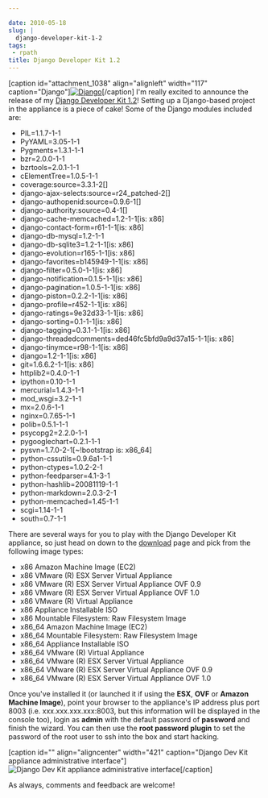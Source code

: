 ```yaml
---

date: 2010-05-18
slug: |
  django-developer-kit-1-2
tags:
 - rpath
title: Django Developer Kit 1.2
---
```


\[caption id="attachment_1038" align="alignleft" width="117"
caption="Django"\][![Django](http://www.ogmaciel.com/wp-content/uploads/2010/05/djangologo.gif)](http://www.ogmaciel.com/wp-content/uploads/2010/05/djangologo.gif)\[/caption\]
I'm really excited to announce the release of my [Django Developer Kit
1.2](http://www.rpath.org/web/project/djangodevkit)! Setting up a
Django-based project in the appliance is a piece of cake! Some of the
Django modules included are:

-   PIL=1.1.7-1-1
-   PyYAML=3.05-1-1
-   Pygments=1.3.1-1-1
-   bzr=2.0.0-1-1
-   bzrtools=2.0.1-1-1
-   cElementTree=1.0.5-1-1
-   coverage:source=3.3.1-2\[\]
-   django-ajax-selects:source=r24_patched-2\[\]
-   django-authopenid:source=0.9.6-1\[\]
-   django-authority:source=0.4-1\[\]
-   django-cache-memcached=1.2-1-1\[is: x86\]
-   django-contact-form=r61-1-1\[is: x86\]
-   django-db-mysql=1.2-1-1
-   django-db-sqlite3=1.2-1-1\[is: x86\]
-   django-evolution=r165-1-1\[is: x86\]
-   django-favorites=b145949-1-1\[is: x86\]
-   django-filter=0.5.0-1-1\[is: x86\]
-   django-notification=0.1.5-1-1\[is: x86\]
-   django-pagination=1.0.5-1-1\[is: x86\]
-   django-piston=0.2.2-1-1\[is: x86\]
-   django-profile=r452-1-1\[is: x86\]
-   django-ratings=9e32d33-1-1\[is: x86\]
-   django-sorting=0.1-1-1\[is: x86\]
-   django-tagging=0.3.1-1-1\[is: x86\]
-   django-threadedcomments=ded46fc5bfd9a9d37a15-1-1\[is: x86\]
-   django-tinymce=r98-1-1\[is: x86\]
-   django=1.2-1-1\[is: x86\]
-   git=1.6.6.2-1-1\[is: x86\]
-   httplib2=0.4.0-1-1
-   ipython=0.10-1-1
-   mercurial=1.4.3-1-1
-   mod_wsgi=3.2-1-1
-   mx=2.0.6-1-1
-   nginx=0.7.65-1-1
-   polib=0.5.1-1-1
-   psycopg2=2.2.0-1-1
-   pygooglechart=0.2.1-1-1
-   pysvn=1.7.0-2-1\[\~!bootstrap is: x86_64\]
-   python-cssutils=0.9.6a1-1-1
-   python-ctypes=1.0.2-2-1
-   python-feedparser=4.1-3-1
-   python-hashlib=20081119-1-1
-   python-markdown=2.0.3-2-1
-   python-memcached=1.45-1-1
-   scgi=1.14-1-1
-   south=0.7-1-1

There are several ways for you to play with the Django Developer Kit
appliance, so just head on down to the
[download](http://bit.ly/DjangoDevKit12) page and pick from the
following image types:

-   x86 Amazon Machine Image (EC2)
-   x86 VMware (R) ESX Server Virtual Appliance
-   x86 VMware (R) ESX Server Virtual Appliance OVF 0.9
-   x86 VMware (R) ESX Server Virtual Appliance OVF 1.0
-   x86 VMware (R) Virtual Appliance
-   x86 Appliance Installable ISO
-   x86 Mountable Filesystem: Raw Filesystem Image
-   x86_64 Amazon Machine Image (EC2)
-   x86_64 Mountable Filesystem: Raw Filesystem Image
-   x86_64 Appliance Installable ISO
-   x86_64 VMware (R) Virtual Appliance
-   x86_64 VMware (R) ESX Server Virtual Appliance
-   x86_64 VMware (R) ESX Server Virtual Appliance OVF 0.9
-   x86_64 VMware (R) ESX Server Virtual Appliance OVF 1.0

Once you've installed it (or launched it if using the **ESX**, **OVF**
or **Amazon Machine Image**), point your browser to the appliance's IP
address plus port 8003 (i.e. xxx.xxx.xxx.xxx:8003, but this information
will be displayed in the console too), login as **admin** with the
default password of **password** and finish the wizard. You can then use
the **root password plugin** to set the password of the root user to ssh
into the box and start hacking.

\[caption id="" align="aligncenter" width="421" caption="Django Dev Kit
appliance administrative interface"\]![Django Dev Kit appliance
administrative interface](http://bit.ly/daSimg)\[/caption\]

As always, comments and feedback are welcome!
